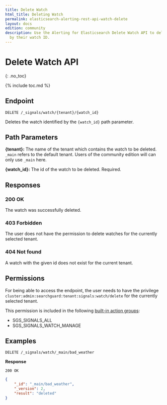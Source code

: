 ```yaml
---
title: Delete Watch
html_title: Deleting Watch
permalink: elasticsearch-alerting-rest-api-watch-delete
layout: docs
edition: community
description: Use the Alerting for Elasticsearch Delete Watch API to delete watches
  by their watch ID.
---
```

<!--- Copyright 2022 floragunn GmbH -->


# Delete Watch API
{: .no_toc}

{% include toc.md %}


## Endpoint

```
DELETE /_signals/watch/{tenant}/{watch_id}
```

Deletes the watch identified by the `{watch_id}` path parameter. 


## Path Parameters

**{tenant}:** The name of the tenant which contains the watch to be deleted. `_main` refers to the default tenant. Users of the community edition will can only use `_main` here.

**{watch_id}:** The id of the watch to be deleted. Required.

## Responses

### 200 OK

The watch was successfully deleted.

### 403 Forbidden

The user does not have the permission to delete watches for the currently selected tenant. 

### 404 Not found

A watch with the given id does not exist for the current tenant.

## Permissions

For being able to access the endpoint, the user needs to have the privilege `cluster:admin:searchguard:tenant:signals:watch/delete` for the currently selected tenant.

This permission is included in the following [built-in action groups](elasticsearch-alerting-security-permissions):

* SGS\_SIGNALS\_ALL 
* SGS\_SIGNALS\_WATCH\_MANAGE

## Examples

```
DELETE /_signals/watch/_main/bad_weather
```


**Response**

```
200 OK
```

```json
{
    "_id": "_main/bad_weather",
    "_version": 2,
    "result": "deleted"
}
```

